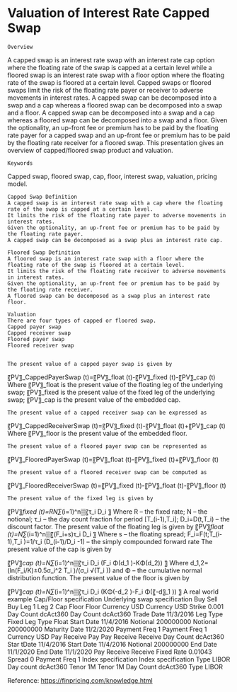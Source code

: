 # Valuation of Interest Rate Capped Swap

	Overview
A capped swap is an interest rate swap with an interest rate cap option where the floating rate of the swap is capped at a certain level while a floored swap is an interest rate swap with a floor option where the floating rate of the swap is floored at a certain level. Capped swaps or floored swaps limit the risk of the floating rate payer or receiver to adverse movements in interest rates. A capped swap can be decomposed into a swap and a cap whereas a floored swap can be decomposed into a swap and a floor. 
A capped swap can be decomposed into a swap and a cap whereas a floored swap can be decomposed into a swap and a floor. Given the optionality, an up-front fee or premium has to be paid by the floating rate payer for a capped swap and an up-front fee or premium has to be paid by the floating rate receiver for a floored swap. This presentation gives an overview of capped/floored swap product and valuation.

	Keywords
Capped swap, floored swap, cap, floor, interest swap, valuation, pricing model.

	Capped Swap Definition
	A capped swap is an interest rate swap with a cap where the floating rate of the swap is capped at a certain level.
	It limits the risk of the floating rate payer to adverse movements in interest rates.
	Given the optionality, an up-front fee or premium has to be paid by the floating rate payer.
	A capped swap can be decomposed as a swap plus an interest rate cap.

	Floored Swap Definition
	A floored swap is an interest rate swap with a floor where the floating rate of the swap is floored at a certain level.
	It limits the risk of the floating rate receiver to adverse movements in interest rates.
	Given the optionality, an up-front fee or premium has to be paid by the floating rate receiver.
	A floored swap can be decomposed as a swap plus an interest rate floor.

	Valuation
	There are four types of capped or floored swap.
	Capped payer swap
	Capped receiver swap
	Floored payer swap
	Floored receiver swap


	The present value of a capped payer swap is given by
〖PV〗_CappedPayerSwap (t)=〖PV〗_float (t)-〖PV〗_fixed (t)-〖PV〗_cap (t)
Where 
〖PV〗_float is the present value of the floating leg of the underlying swap;
 〖PV〗_fixed is the present value of the fixed leg of the underlying swap;
〖PV〗_cap is the present value of the embedded cap.

	The present value of a capped receiver swap can be expressed as
〖PV〗_CappedReceiverSwap (t)=〖PV〗_fixed (t)-〖PV〗_float (t)+〖PV〗_cap (t)
Where  〖PV〗_floor is the present value of the embedded floor.

	The present value of a floored payer swap can be represented as
〖PV〗_FlooredPayerSwap (t)=〖PV〗_float (t)-〖PV〗_fixed (t)+〖PV〗_floor (t)

	The present value of a floored receiver swap can be computed as
〖PV〗_FlooredReceiverSwap (t)=〖PV〗_fixed (t)-〖PV〗_float (t)-〖PV〗_floor (t)





	The present value of the fixed leg is given by
〖PV〗_fixed (t)=RN∑_(i=1)^n▒〖τ_i D_i 〗
Where R – the fixed rate; N – the notional; τ_i – the day count fraction for period [T_(i-1),T_i]; D_i=D(t,T_i) – the discount factor.
	The present value of the floating leg is given by
〖PV〗_float (t)=N∑_(i=1)^n▒〖(F_i+s)τ_i D_i 〗
Where s – the floating spread; F_i=F(t;T_(i-1),T_i )=1/τ_i  (D_(i-1)/D_i -1) – the simply compounded forward rate
	The present value of the cap is given by

〖PV〗_cap (t)=N∑_(i=1)^n▒〖τ_i D_i (F_i Φ(d_1 )-KΦ(d_2)) 〗
Where d_1,2=(ln⁡(F_i/K)±0.5σ_i^2 T_i )/(σ_i √(T_i )) and Φ – the cumulative normal distribution function.
	The present value of the floor is given by

〖PV〗_cap (t)=N∑_(i=1)^n▒〖τ_i D_i (KΦ(-d_2 )-F_i Φ(〖-d〗_1 )) 〗
	A real world example
Cap/Floor specification	Underlying swap specification
Buy Sell	Buy	Leg 1	Leg 2
Cap Floor	Floor	Currency	USD	Currency	USD
Strike	0.001	Day Count	dcAct360	Day Count	dcAct360
Trade Date	11/3/2016	Leg Type	Fixed	Leg Type	Float
Start Date	11/4/2016	Notional	200000000	Notional	200000000
Maturity Date	11/2/2020	Payment Freq	1	Payment Freq	1
Currency	USD	Pay Receive	Pay	Pay Receive	Receive
Day Count	dcAct360	Star tDate	11/4/2016	Start Date	11/4/2016
Notional	200000000	End Date	11/1/2020	End Date	11/1/2020
Pay Receive	Receive	Fixed Rate	0.01043	Spread	0
Payment Freq	1			Index specification
Index specification			Type	LIBOR
Day count	dcAct360			Tenor	1M
Tenor	1M			Day Count	dcAct360
Type	LIBOR				



Reference:
https://finpricing.com/knowledge.html

